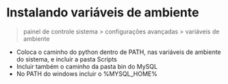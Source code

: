 # Instalando variáveis de ambiente
> painel de controle
  > sistema
    > configurações avançadas
      > variáveis de ambiente

- Coloca o caminho do python dentro de PATH, nas variáveis de ambiente do sistema, e incluir a pasta Scripts
- Incluir também o caminho da pasta bin do MySQL
- No PATH do windows incluir o %MYSQL_HOME%
